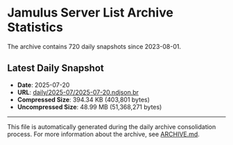 # Jamulus Server List Archive Statistics

The archive contains 720 daily snapshots since 2023-08-01.

## Latest Daily Snapshot

- **Date**: 2025-07-20
- **URL**: [daily/2025-07/2025-07-20.ndjson.br](https://jamulus-archive.ap-south-1.linodeobjects.com/main/daily/2025-07/2025-07-20.ndjson.br)
- **Compressed Size**: 394.34 KB (403,801 bytes)
- **Uncompressed Size**: 48.99 MB (51,368,271 bytes)

---

This file is automatically generated during the daily archive consolidation process.
For more information about the archive, see [ARCHIVE.md](ARCHIVE.md).
